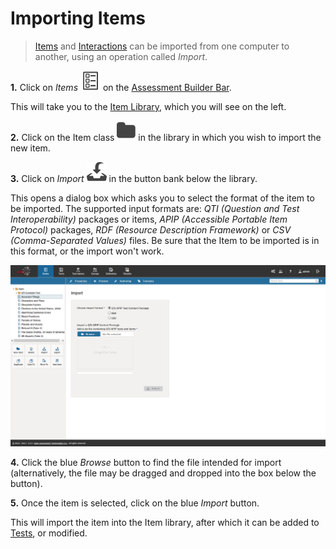 <!--
created_at: 2016-12-15
authors:         
    - "Catherine Pease"
--> 

# Importing Items

> [Items](../appendix/glossary.md#item) and [Interactions](../appendix/glossary.md#interaction) can be imported from one computer to another, using an operation called *Import*.

**1.**  Click on *Items* ![Items](../resources/_icons/item.png) on the [Assessment Builder Bar](../appendix/glossary.md#assessment-builder-bar).

This will take you to the [Item Library](../appendix/glossary.md#library), which you will see on the left.

**2.**  Click on the Item class ![class](../resources/_icons/folder.png) in the library in which you wish to import the new item.

**3.**  Click on *Import* ![class](../resources/_icons/import.png) in the button bank below the library.

This opens a dialog box which asks you to select the format of the item to be imported. The supported input formats are: _QTI (Question and Test Interoperability)_ packages or items, _APIP (Accessible Portable Item Protocol)_ packages, _RDF (Resource Description Framework)_ or _CSV (Comma-Separated Values)_ files. Be sure that the Item to be imported is in this format, or the import won't work. 

![Importing Items](../resources/backend/items/import-items.png)

**4.** Click the blue *Browse* button to find the file intended for import (alternatively, the file may be dragged and dropped into the box below the button).

**5.**  Once the item is selected, click on the blue *Import* button.

This will import the item into the Item library, after which it can be added to [Tests](../appendix/glossary.md#test), or modified.
